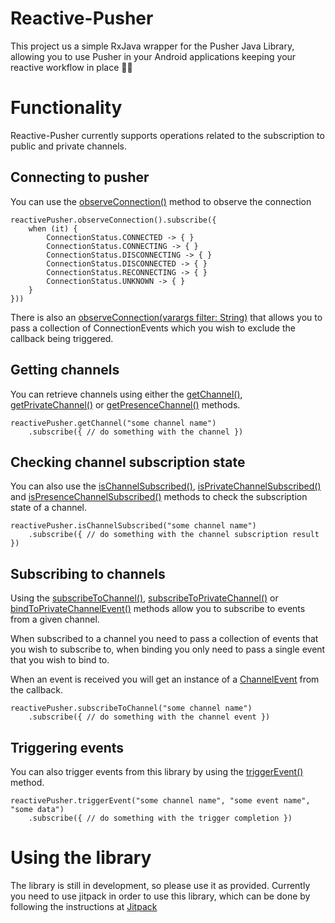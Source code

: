 # Reactive-Pusher
This project us a simple RxJava wrapper for the Pusher Java Library, allowing you to use Pusher in your Android applications keeping your reactive workflow in place 🙌🏻

# Functionality

Reactive-Pusher currently supports operations related to the subscription to public and private channels.

## Connecting to pusher

You can use the [observeConnection()](https://github.com/bufferapp/Reactive-Pusher/blob/master/src/main/java/org/buffer/android/reactivepusher/ReactivePusher.kt#L34) method to observe the connection 

    reactivePusher.observeConnection().subscribe({
        when (it) {
            ConnectionStatus.CONNECTED -> { }
            ConnectionStatus.CONNECTING -> { }
            ConnectionStatus.DISCONNECTING -> { }
            ConnectionStatus.DISCONNECTED -> { }
            ConnectionStatus.RECONNECTING -> { }
            ConnectionStatus.UNKNOWN -> { }
        }
    }))
    
There is also an [observeConnection(varargs filter: String)](https://github.com/bufferapp/Reactive-Pusher/blob/master/src/main/java/org/buffer/android/reactivepusher/ReactivePusher.kt#L48) that allows you to pass a collection of ConnectionEvents which you wish to exclude the callback being triggered.

## Getting channels

You can retrieve channels using either the [getChannel()](https://github.com/bufferapp/Reactive-Pusher/blob/master/src/main/java/org/buffer/android/reactivepusher/ReactivePusher.kt#L62), [getPrivateChannel()](https://github.com/bufferapp/Reactive-Pusher/blob/master/src/main/java/org/buffer/android/reactivepusher/ReactivePusher.kt#L78) or [getPresenceChannel()](https://github.com/bufferapp/Reactive-Pusher/blob/master/src/main/java/org/buffer/android/reactivepusher/ReactivePusher.kt#L94) methods.

    reactivePusher.getChannel("some channel name")
        .subscribe({ // do something with the channel })

## Checking channel subscription state

You can also use the [isChannelSubscribed()](https://github.com/bufferapp/Reactive-Pusher/blob/master/src/main/java/org/buffer/android/reactivepusher/ReactivePusher.kt#L110), [isPrivateChannelSubscribed()](https://github.com/bufferapp/Reactive-Pusher/blob/master/src/main/java/org/buffer/android/reactivepusher/ReactivePusher.kt#L126) and [isPresenceChannelSubscribed()](https://github.com/bufferapp/Reactive-Pusher/blob/master/src/main/java/org/buffer/android/reactivepusher/ReactivePusher.kt#L142) methods to check the subscription state of a channel.

    reactivePusher.isChannelSubscribed("some channel name")
        .subscribe({ // do something with the channel subscription result })

## Subscribing to channels

Using the [subscribeToChannel()](https://github.com/bufferapp/Reactive-Pusher/blob/master/src/main/java/org/buffer/android/reactivepusher/ReactivePusher.kt#L142), [subscribeToPrivateChannel()](https://github.com/bufferapp/Reactive-Pusher/blob/master/src/main/java/org/buffer/android/reactivepusher/ReactivePusher.kt#L182) or [bindToPrivateChannelEvent()](https://github.com/bufferapp/Reactive-Pusher/blob/master/src/main/java/org/buffer/android/reactivepusher/ReactivePusher.kt#L208) methods allow you to subscribe to events from a given channel.

When subscribed to a channel you need to pass a collection of events that you wish to subscribe to, when binding you only need to pass a single event that you wish to bind to.

When an event is received you will get an instance of a [ChannelEvent](https://github.com/bufferapp/Reactive-Pusher/blob/master/src/main/java/org/buffer/android/reactivepusher/model/ChannelEvent.kt) from the callback.

    reactivePusher.subscribeToChannel("some channel name")
        .subscribe({ // do something with the channel event })
        
## Triggering events

You can also trigger events from this library by using the [triggerEvent()](https://github.com/bufferapp/Reactive-Pusher/blob/master/src/main/java/org/buffer/android/reactivepusher/ReactivePusher.kt#L158) method. 

    reactivePusher.triggerEvent("some channel name", "some event name", "some data")
        .subscribe({ // do something with the trigger completion })

# Using the library

The library is still in development, so please use it as provided. Currently you need to use jitpack in order to use this library, which can be done by following the instructions at [Jitpack](https://github.com/jitpack/jitpack.io)
